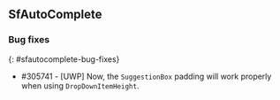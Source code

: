 ## SfAutoComplete

### Bug fixes
{: #sfautocomplete-bug-fixes}

* \#305741 - [UWP] Now, the `SuggestionBox` padding will work properly when using `DropDownItemHeight`.